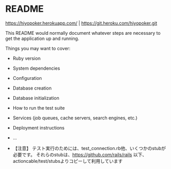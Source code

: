 # README

https://hiyopoker.herokuapp.com/ | https://git.heroku.com/hiyopoker.git

This README would normally document whatever steps are necessary to get the
application up and running.

Things you may want to cover:

* Ruby version

* System dependencies

* Configuration

* Database creation

* Database initialization

* How to run the test suite

* Services (job queues, cache servers, search engines, etc.)

* Deployment instructions

* ...

* 【注意】
テスト実行のためには、test_connection.rb他、いくつかのstubが必要です。
それらのstubは、https://github.com/rails/rails 以下、actioncable/test/stubsよりコピーして利用しています

